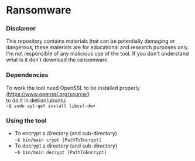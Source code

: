 # Ransomware
### Disclamer
This repository contains materials that can be potentially damaging or dangerous, these materials are for educational and research purposes only.
I'm not responsible of any malicious use of the tool. If you don't understand what is it don't download the ransomware.

### Dependencies 
To work the tool need OpenSSL to be installed properly (https://www.openssl.org/source/)  
to do it in debian/ubuntu:  
`~$ sudo apt-get install libssl-dev`

### Using the tool
- To encrypt a directory (and sub-directory)  
`~$ bin/main crypt [PathToEncrypt]`
- To decrypt a directory (and sub-directory)  
`~$ bin/main decrypt [PathToEncrypt]`
